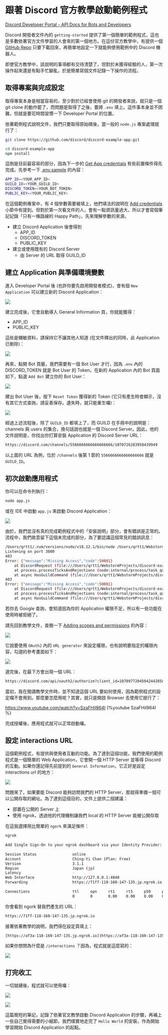# 跟著 Discord 官方教學啟動範例程式

[Discord Developer Portal - API Docs for Bots and Developers](https://discord.com/developers/docs/getting-started)

Discord 開發者文件內的 `getting-started` 提供了第一個簡單的範例程式，這也是多數依著官方文件學習的人會來的第一個地方。在這份官方教學中，有提供一個 [GitHub Repo](https://github.com/discord/discord-example-app) 只要下載回來，再簡單地設定一下就能夠使用範例中的 Discord 機器人。

即使官方教學中，該說明的事項都有交待清楚了，但對於未獲得經驗的人，第一次操作起來還是有點手忙腳亂，於是簡單寫個文件記錄一下操作的流程。

## 取得專案與完成設定

取得專案本身是相當容易的，至少對於已經會使用 git 的開發者來說，就只是一個 git clone 的動作罷了，而問題是取得了之後，要將 `.env` 填上。這件事本身並不困難，但就是要花時間習慣一下 Developer Portal 的位置。

依著範例程式說明文件，我們只要取得原始碼後，當一般的 `node.js` 專案處理就行了：

```bash
git clone https://github.com/discord/discord-example-app.git
```

```bash
cd discord-example-app
npm install
```

這倒是目前最容易的部分，因為下一步的 [Get App credentials](https://github.com/discord/discord-example-app#get-app-credentials) 有些前置條件得先完成。先參考一下 [.env.sample](https://github.com/discord/discord-example-app/blob/main/.env.sample) 的內容：

```bash
APP_ID=<YOUR_APP_ID>
GUILD_ID=<YOUR_GUILD_ID>
DISCORD_TOKEN=<YOUR_BOT_TOKEN>
PUBLIC_KEY=<YOUR_PUBLIC_KEY>
```

在這個範例專案中，有 4 個參數需要被填上，他們填法的說明在 [Add credentials](https://discord.com/developers/docs/getting-started#adding-credentials) 小節中有提到。但對於第一次看文件的人，會有一點資訊量過大，所以才會寫個筆記記錄「只有一條路線的 Happy Path」，先來理解參數的來源。

- 建立 Discord Application 後會得到
  - APP_ID
  - DISCORD_TOKEN
  - PUBLIC_KEY
- 建立或使用既有的 Discord Server
  - 由 Server 的 URL 取得 GUILD_ID

## 建立 Application 與準備環境變數

進入 Developer Portal 後 (也許你要先啟用開發者模式)，會有個 `New Application` 可以建立新的 Discord Application：

![](images/3ah8CeA.png)

建立完成後，它會自動導入 General Information 頁，你就能獲得：

- APP_ID
- PUBLIC_KEY

這些是機敏資料，請保持它不讓其他人知道 (在文件釋出的同時，此 Application 已刪除)：

![](images/Gps8HyY.png)

再來，點開 Bot 頁籤，我們需要有一個 Bot User 才行，因為 `.env` 內的 DISCORD_TOKEN 就是 Bot User 的 Token。在新的 Application 內的 Bot 頁面如下，點選 `Add Bot` 建立你的 Bot User：

![](images/Y486cjR.png)

建出 Bot User 後，按下 `Reset Token` 獲得新的 Token (它只有產生時會顯示，沒有其它方式查詢，請妥善保存。遺失時，就只能重生囉)：

![](images/50NzjRr.png)

經過上述流程後，除了 `GUILD_ID` 都填上了，而 GUILD 在手冊中的說明是：channels 與 users 的集合，換句話說也就是一個 Discord Server。因此，他的文件說明是，你找出你打算安裝 Application 的 Discord Server URL：

```bash
https://discord.com/channels/5566666666666666666/1070726283958439949
```

以上面的 URL 為例，位於 `/channels` 後第 1 節的 `5566666666666666666` 就是 `GUILD_ID`。

## 初次啟動應用程式

你可以在命令列執行：

```bash
node app.js
```

或在 IDE 中啟動 `app.js` 來啟動 Discord Application：

![](images/Gteofxm.png)

由於，我們並沒有真的完成範例程式中的「安裝說明」部分，會有錯誤是正常的。流程中，我們故意留下這個未完成的部分，為了要認識這個常見的錯誤訊息：

```bash
/Users/qrtt1/.nvm/versions/node/v18.12.1/bin/node /Users/qrtt1/WebstormProjects/discord-example-app/app.js
Listening on port 3000
403
Error: {"message":"Missing Access","code":50001}
    at DiscordRequest (file:///Users/qrtt1/WebstormProjects/discord-example-app/utils.js:36:11)
    at process.processTicksAndRejections (node:internal/process/task_queues:95:5)
    at async HasGuildCommand (file:///Users/qrtt1/WebstormProjects/discord-example-app/commands.js:16:17)
403
Error: {"message":"Missing Access","code":50001}
    at DiscordRequest (file:///Users/qrtt1/WebstormProjects/discord-example-app/utils.js:36:11)
    at process.processTicksAndRejections (node:internal/process/task_queues:95:5)
    at async HasGuildCommand (file:///Users/qrtt1/WebstormProjects/discord-example-app/commands.js:16:17)
```

若你去 Google 查詢，會知道因為你的 Application 權限不足，所以有一些功能在使用時被拒絕了。

請先回到教學文件，查閱一下 [Adding scopes and permissions](https://discord.com/developers/docs/getting-started#adding-scopes-and-permissions) 的內容：

![](images/Y9wSIpk.png)

它說要使用 `OAuth2` 內的 `URL generator` 來設定權限，也有說明要指定的權限內容，勾選的參考畫面如下：

![](images/BLfL7b7.png)

選完後，在最下方會出現一個 URL：

```bash
https://discord.com/api/oauth2/authorize?client_id=1070977204504244285&permissions=2048&scope=applications.commands%20bot
```

當初，我在閱讀教學文件時，並不知道這個 URL 要如何使用，因為範例程式的設定檔不會用到。那麼要怎麼用呢？其實，就只是開啟 Browser 去使用它就行了：

<https://www.youtube.com/watch?v=SzaFHil964I>
{%youtube SzaFHil964I %}

完成授權後，應用程式就可以正常啟動囉。

## 設定 interactions URL

這個範例程式，有提供與使用者互動的功能。為了達到這個功能，我們使用的範例程式是一個簡單的 Web Application，它會開一個 HTTP Server 並等得 Discord 的互動。如果你還記得先前提到的 `General Information`，它正好是設定 interactions url 的地方：

![](images/4hRrf5m.png)

問題來了，如果要能 Discord 能夠訪問我們的 HTTP Server，那就得準備一個可以公開存取的網址。為了達到這個目的，文件上提供二個建議：

- 部置在公開的 Server 上
- 使用 ngrok，透過他的代理機制讓我們 local 的 HTTP Server 能被公開存取

在這我選擇用比簡單的 `ngork` 來滿足條件：

```bash
ngrok                                                                                                                                                                                                              (Ctrl+C to quit)
                                                                                                                                                                                                                                   
Add Single Sign-On to your ngrok dashboard via your Identity Provider: https://ngrok.com/dashSSO                                                                                                                                   
                                                                                                                                                                                                                                   
Session Status                online                                                                                                                                                                                               
Account                       Ching-Yi Chan (Plan: Free)                                                                                                                                                                           
Version                       3.1.1                                                                                                                                                                                                
Region                        Japan (jp)                                                                                                                                                                                           
Latency                       -                                                                                                                                                                                                    
Web Interface                 http://127.0.0.1:4040                                                                                                                                                                                
Forwarding                    https://71ff-118-160-147-135.jp.ngrok.io -> http://localhost:3000                                                                                                                                    
                                                                                                                                                                                                                                   
Connections                   ttl     opn     rt1     rt5     p50     p90                                                                                                                                                          
                              0       0       0.00    0.00    0.00    0.00
```

你會看到 ngork 替我們產生的 URL：

```bash
https://71ff-118-160-147-135.jp.ngrok.io
```

接著依著教學的說明，我們得在設定頁填上：

```bash
[https://af3a-118-160-147-135.jp.ngrok.io](https://af3a-118-160-147-135.jp.ngrok.io/)/interactions
```

如果你想問為什麼是 `/interactions` ？因為，程式就是這麼寫的：

![](images/6500lOQ.png)

## 打完收工

一切就續後，程式就可以使用囉：

![](images/9mtBh77.png)

![](images/0cGemKN.png)

這篇簡短的筆記，記錄了依著官文教學啟動 Discord Application 的步驟，再補上一些自己覺得需要的小細節。我們樸實地走完了 `Hello World` 的安裝，作為開始學習開始 Discord Application 的起點。
